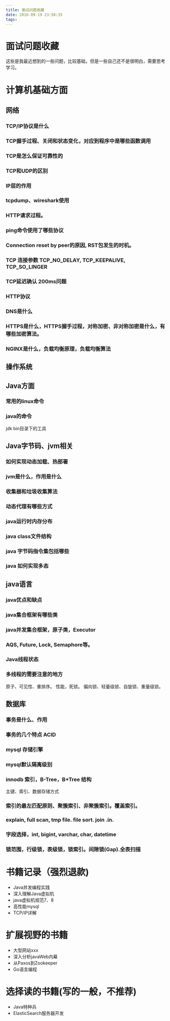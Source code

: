 ```yaml
---
title: 面试问题收藏
date: 2016-09-19 23:58:35
tags:
---
```


# 面试问题收藏
这些是我最近想到的一些问题，比较基础，但是一些自己还不是很明白，需要思考学习。

# 计算机基础方面
## 网络
### TCP/IP协议是什么
### TCP握手过程、关闭和状态变化，对应到程序中是哪些函数调用
### TCP是怎么保证可靠性的
### TCP和UDP的区别
### IP层的作用
### tcpdump、wireshark使用
### HTTP请求过程。
### ping命令使用了哪些协议
### Connection reset by peer的原因, RST包发生的时机。 
### TCP 连接参数  TCP_NO_DELAY, TCP_KEEPALIVE, TCP_SO_LINGER
### TCP延迟确认 200ms问题
### HTTP协议
### DNS是什么
### HTTPS是什么，HTTPS握手过程，对称加密、非对称加密是什么，有哪些加密算法。
### NGINX是什么，负载均衡原理，负载均衡算法

## 操作系统

## 




## Java方面

### 常用的linux命令

### java的命令
jdk bin目录下的工具


## Java字节码、jvm相关

### 如何实现动态加载、热部署

### jvm是什么，作用是什么 

### 收集器和垃圾收集算法

### 动态代理有哪些方式

### java运行时内存分布

### java class文件结构

### java 字节码指令集包括哪些

### java 如何实现多态

## java语言

### java优点和缺点

### java集合框架有哪些类

### java并发集合框架，原子类，Executor

### AQS, Future, Lock, Semaphore等。

### Java线程状态

### 多线程的需要注意的地方
原子、可见性、重排序。
性能，死锁。
偏向锁、轻量级锁、自旋锁、重量级锁。

## 数据库
### 事务是什么、作用
### 事务的几个特点 ACID
### mysql 存储引擎
### mysql默认隔离级别
### innodb 索引，B-Tree，B+Tree 结构
主键、索引、数据存储方式
### 索引的最左匹配原则、聚簇索引、非聚簇索引。覆盖索引。
### explain, full scan, tmp file. file sort. join .in.
### 字段选择，int, bigint, varchar, char, datetime
### 锁范围，行级锁，表级锁，锁索引。间隙锁(Gap).全表扫描





# 书籍记录（强烈退款)
* Java并发编程实践
* 深入理解Java虚拟机
* java虚拟机规范7、8
* 高性能mysql
* TCP/IP详解

# 扩展视野的书籍
* 大型网站xxx
* 深入分析javaWeb内幕
* 从Paxos到Zookeeper
* Go语言编程

# 选择读的书籍(写的一般，不推荐)
* Java特种兵
* ElasticSearch服务器开发

